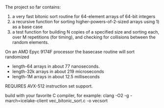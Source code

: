 The project so far contains:
1) a very fast bitonic sort routine for 64-element arrays of 64-bit integers
2) a recursive function for sorting higher-powers-of-2-sized arrays using 1) as a base case
3) a test function for building N copies of a specified size and sorting each, over M repetitions (for timing), and checking for collisions between the random elements.
   
On an AMD Epyc 9174F processor the basecase routine will sort randomized 
  * length-64 arrays in about 77 nanoseconds.
  * length-32k arrays in about 219 microseconds
  * length-1M arrays in about 12.5 milliseconds

REQUIRES AVX-512 instruction set support.

build with your favorite C compiler, for example:
clang -O2 -g -march=icelake-client vec_bitonic_sort.c -o vecsort

